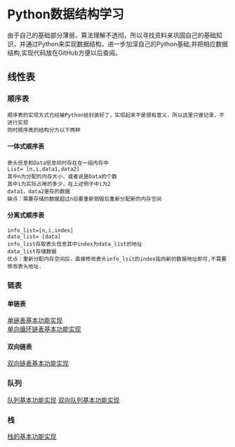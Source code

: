 # Python数据结构学习
由于自己的基础部分薄弱，算法理解不透彻，所以寻找资料来巩固自己的基础知识，并通过Python来实现数据结构，进一步加深自己的Python基础,并把相应数据结构,实现代码放在GitHub方便以后查阅。
## 线性表
### 顺序表
    顺序表的实现方式已经被Python给封装好了，实现起来不是很有意义，所以这里只做记录，不进行实现
    同时顺序表的结构分为以下两种
#### 一体式顺序表
    表头信息和Data信息同时存在在一组内存中
    List= [n,i,data1,data2]
    其中n为分配的内存大小，或者说是Data的个数
    其中i为实际占用的多少，在上述例子中i为2
    data1，data2是存的数据
    缺点：需要存储的数据超过n后要重新销毁后重新分配新的内存空间
#### 分离式顺序表
    info_list=[n,i,index] 
    data_list= [data]
    info_list存取表头信息其中index为data_list的地址
    data_list存储数据
    优点：重新分配内存空间后，直接修改表头info_lsit的index指向新的数据地址即可,不需要修改表头地址.
    
### 链表
#### 单链表
[单链表基本功能实现](https://github.com/QiQi-OvO/data_structure/blob/master/single_link.py)  
[单向循环链表基本功能实现](https://github.com/QiQi-OvO/data_structure/blob/master/single_cycle_link.py)
#### 双向链表
[双向链表基本功能实现](https://github.com/QiQi-OvO/data_structure/blob/master/double_link.py)
### 队列
[队列基本功能实现](https://github.com/QiQi-OvO/data_structure/blob/master/queue.py)
[双向队列基本功能实现](https://github.com/QiQi-OvO/data_structure/blob/master/double_queue.py)
### 栈
[栈的基本功能实现](https://github.com/QiQi-OvO/data_structure/blob/master/stack.py)
